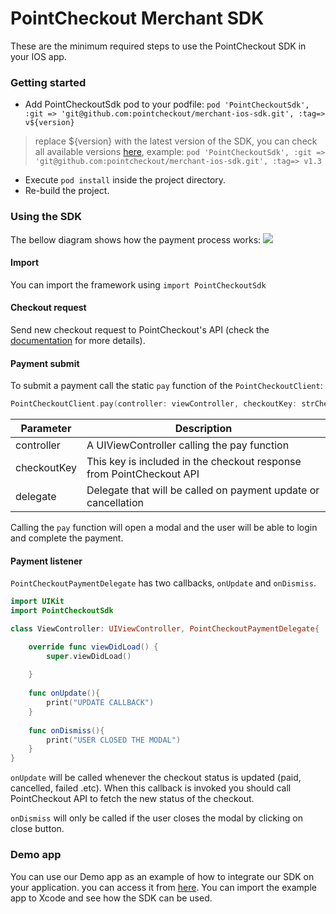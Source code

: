# PointCheckout Merchant SDK

These are the minimum required steps to use the PointCheckout SDK in your IOS app.

### Getting started

 - Add PointCheckoutSdk pod to your podfile:
 `pod 'PointCheckoutSdk', :git => 'git@github.com:pointcheckout/merchant-ios-sdk.git', :tag=> v${version}`
> replace ${version} with the latest version of the SDK, you can check all available versions [here](https://github.com/pointcheckout/merchant-ios-sdk/releases), example:  `pod 'PointCheckoutSdk', :git => 'git@github.com:pointcheckout/merchant-ios-sdk.git', :tag=> v1.3`
 - Execute `pod install` inside the project directory.
 - Re-build the project.

### Using the SDK
The bellow diagram shows how the payment process works:
![][img_sequence]

[img_sequence]: https://static.staging.pointcheckout.com/17a0c59098aa6528/original

#### Import

You can import the framework using `import PointCheckoutSdk`

#### Checkout request

Send new checkout request to PointCheckout's API (check the [documentation](https://www.pointcheckout.com/en/developers/api/api-integration) for more details). 

#### Payment submit

To submit a payment call the static `pay` function of the `PointCheckoutClient`:

```swift
PointCheckoutClient.pay(controller: viewController, checkoutKey: strCheckoutKey, delegate: callback)
```

| Parameter   | Description                                                      |
|-------------|------------------------------------------------------------------|
| controller  | A UIViewController calling the pay function                      |
| checkoutKey | This key is included in the checkout response from PointCheckout API|
| delegate    | Delegate that will be called on payment update or cancellation   |

Calling the `pay` function will open a modal and the user will be able to login and complete the payment.

#### Payment listener

`PointCheckoutPaymentDelegate` has two callbacks, `onUpdate` and `onDismiss`.

```swift
import UIKit
import PointCheckoutSdk

class ViewController: UIViewController, PointCheckoutPaymentDelegate{

    override func viewDidLoad() {
        super.viewDidLoad()
        
    }
    
    func onUpdate(){
        print("UPDATE CALLBACK")
    }
    
    func onDismiss(){
        print("USER CLOSED THE MODAL")
    }
}
```

`onUpdate` will be called whenever the checkout status is updated (paid, cancelled, failed .etc). When this callback is invoked you should call PointCheckout API to fetch the new status of the checkout.

`onDismiss` will only be called if the user closes the modal by clicking on close button.


### Demo app
You can use our Demo app as an example of how to integrate our SDK on your application. you can access it from [here](https://github.com/pointcheckout/ios-sdk-demo). You can import the example app to Xcode and see how the SDK can be used.

